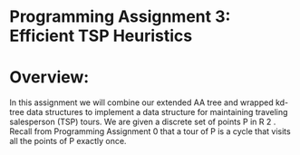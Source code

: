 # Programming Assignment 3: Efficient TSP Heuristics

# Overview: 
In this assignment we will combine our extended AA tree and wrapped kd-tree data
structures to implement a data structure for maintaining traveling salesperson (TSP) tours.
We are given a discrete set of points P in R
2
. Recall from Programming Assignment 0 that
a tour of P is a cycle that visits all the points of P exactly once.

